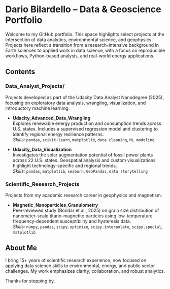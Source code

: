# Dario Bilardello – Data & Geoscience Portfolio

 Welcome to my GitHub portfolio. This space highlights select projects at the intersection of data analytics, environmental science, and geophysics. Projects here reflect a transition from a research-intensive background in Earth sciences to applied work in data science, with a focus on reproducible workflows, Python-based analysis, and real-world energy applications.

## Contents

### Data_Analyst_Projects/
Projects developed as part of the Udacity Data Analyst Nanodegree (2025), focusing on exploratory data analysis, wrangling, visualization, and introductory machine learning.

- **Udacity_Advanced_Data_Wrangling**  
  Explores renewable energy production and consumption trends across U.S. states. Includes a supervised regression model and clustering to identify regional energy resilience patterns.  
  *Skills:* `pandas`, `scikit-learn`, `matplotlib`, `data cleaning`, `ML modeling`

- **Udacity_Data_Visualization**  
  Investigates the solar augmentation potential of fossil power plants across 22 U.S. states. Geospatial analysis and custom visualizations highlight technology-specific and regional trends.  
  *Skills:* `pandas`, `matplotlib`, `seaborn`, `GeoPandas`, `data storytelling`

### Scientific_Research_Projects
Projects from my academic research career in geophysics and magnetism.

- **Magnetic_Nanoparticles_Granulometry**  
  Peer-reviewed study (Bondar et al., 2025) on grain size distribution of nanometer-scale titano-magnetite particles using low-temperature frequency-dependent susceptibility and hysteresis data.  
  *Skills:* `numpy`, `pandas`, `scipy.optimize`, `scipy.interpolate`, `scipy.special`, `matplotlib`

## About Me
I bring 15+ years of scientific research experience, now focused on applying data science skills to environmental, energy, and public sector challenges. My work emphasizes clarity, collaboration, and robust analytics.

Thanks for stopping by.
